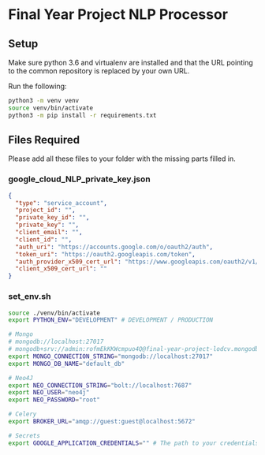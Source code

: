 # Final Year Project NLP Processor
## Setup
Make sure python 3.6 and virtualenv are installed and that the URL pointing to the common repository is replaced by your own URL.

Run the following:
```sh
python3 -m venv venv
source venv/bin/activate
python3 -m pip install -r requirements.txt
```

## Files Required
Please add all these files to your folder with the missing parts filled in.
### google_cloud_NLP_private_key.json
```json
{
  "type": "service_account",
  "project_id": "",
  "private_key_id": "",
  "private_key": "",
  "client_email": "",
  "client_id": "",
  "auth_uri": "https://accounts.google.com/o/oauth2/auth",
  "token_uri": "https://oauth2.googleapis.com/token",
  "auth_provider_x509_cert_url": "https://www.googleapis.com/oauth2/v1/certs",
  "client_x509_cert_url": ""
}
```

### set_env.sh
```sh
source ./venv/bin/activate
export PYTHON_ENV="DEVELOPMENT" # DEVELOPMENT / PRODUCTION

# Mongo
# mongodb://localhost:27017
# mongodb+srv://admin:rofmEkKKWcmpuo4Q@final-year-project-lodcv.mongodb.net/test?retryWrites=true&w=majority&ssl_cert_reqs=CERT_NONE
export MONGO_CONNECTION_STRING="mongodb://localhost:27017"
export MONGO_DB_NAME="default_db"

# Neo4J
export NEO_CONNECTION_STRING="bolt://localhost:7687"
export NEO_USER="neo4j"
export NEO_PASSWORD="root"

# Celery
export BROKER_URL="amqp://guest:guest@localhost:5672"

# Secrets
export GOOGLE_APPLICATION_CREDENTIALS="" # The path to your credentials
```
